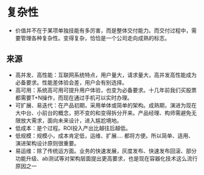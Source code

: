 # 复杂性

* 价值并不在于某项单独技能有多厉害，而是整体交付能力。而交付过程中，需要管理各种复杂性。变得复杂，恰恰是一个公司走向成熟的标志。

## 来源

* 高并发、高性能：互联网系统特点，用户量大，请求量大，高并发高性能成为必备要求。性能差体验会差，用户会有别选择。
* 高可用：系统高可用可提升用户体验，也变为必备要求。十几年前我们买股票都需要T+N操作，而现在通过手机可以实时办理。
* 可扩展、易迭代：在产品初期，采用单体或简单的架构。成熟期，演进为现在大中台、小前台的概念，把不变的和变得拆分开来。产品经理、构师需避免无限放大需求，面向未来设计，进入尴尬境地。
* 低成本：是个过程。ROI投入产出比越往后越低。
* 低规模：规模小，成本肯定低，运维、扩展.... 都将方便。所以简单、适用、演进架构设计原则很重要。
* 易运维：除了传统运方面。业务的快速发展，灰度发布、快速发布回滚、部分功能升级、ab测试等对架构层面提出更高要求，也是现在容器化技术这么流行原因之一
